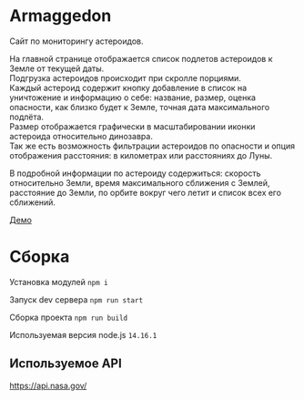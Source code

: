 # Armaggedon

Сайт по мониторингу астероидов.

На главной странице отображается список подлетов астероидов к Земле от текущей даты.  
Подгрузка астероидов происходит при скролле порциями.  
Каждый астероид содержит кнопку добавление в список на уничтожение и информацию о себе: название, размер, оценка опасности, как близко будет к Земле, точная дата максимального подлёта.  
Размер отображается графически в масштабировании иконки астероида относительно динозавра.  
Так же есть возможность фильтрации астероидов по опасности и опция отображения расстояния: в километрах или расстояниях до Луны.

В подробной информации по астероиду содержиться: скорость относительно Земли, время максимального сближения с Землей, расстояние до Земли, по орбите вокруг чего летит и список всех его сближений.

[Демо](https://dmitryaf.github.io/armaggedon)

# Сборка

Установка модулей `npm i`

Запуск dev сервера `npm run start`

Сборка проекта `npm run build`

Используемая версия node.js `14.16.1`

## Используемое API

https://api.nasa.gov/
